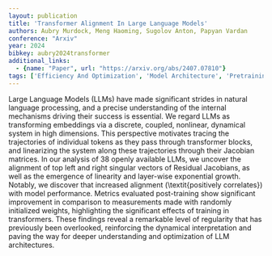 ```yaml
---
layout: publication
title: 'Transformer Alignment In Large Language Models'
authors: Aubry Murdock, Meng Haoming, Sugolov Anton, Papyan Vardan
conference: "Arxiv"
year: 2024
bibkey: aubry2024transformer
additional_links:
  - {name: "Paper", url: "https://arxiv.org/abs/2407.07810"}
tags: ['Efficiency And Optimization', 'Model Architecture', 'Pretraining Methods', 'Reinforcement Learning', 'Training Techniques', 'Transformer']
---
```

Large Language Models (LLMs) have made significant strides in natural language processing, and a precise understanding of the internal mechanisms driving their success is essential. We regard LLMs as transforming embeddings via a discrete, coupled, nonlinear, dynamical system in high dimensions. This perspective motivates tracing the trajectories of individual tokens as they pass through transformer blocks, and linearizing the system along these trajectories through their Jacobian matrices. In our analysis of 38 openly available LLMs, we uncover the alignment of top left and right singular vectors of Residual Jacobians, as well as the emergence of linearity and layer-wise exponential growth. Notably, we discover that increased alignment \(\textit{positively correlates}\) with model performance. Metrics evaluated post-training show significant improvement in comparison to measurements made with randomly initialized weights, highlighting the significant effects of training in transformers. These findings reveal a remarkable level of regularity that has previously been overlooked, reinforcing the dynamical interpretation and paving the way for deeper understanding and optimization of LLM architectures.
